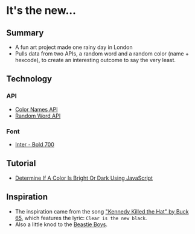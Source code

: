 # It's the new...

## Summary
- A fun art project made one rainy day in London
- Pulls data from two APIs, a random word and a random color (name + hexcode), to create an interesting outcome to say the very least.

## Technology
### API
- [Color Names API](https://github.com/meodai/color-names)
- [Random Word API](https://random-word-api.herokuapp.com/home)
### Font
- [Inter - Bold 700](https://fonts.google.com/share?selection.family=Inter:wght@700)

## Tutorial
- [Determine If A Color Is Bright Or Dark Using JavaScript](https://awik.io/determine-color-bright-dark-using-javascript/)

## Inspiration
- The inspiration came from the song ["Kennedy Killed the Hat" by Buck 65](https://open.spotify.com/track/4Pfp6Npi1KA1h9FS7ttotD?si=f5cb15189ac84297), which features the lyric: `Clear is the new black`.
- Also a little knod to the [Beastie Boys](https://open.spotify.com/track/0Mu1MYdE414HeybYSms5KK?si=c6f294668b244f92).
